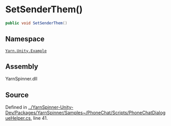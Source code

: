 # SetSenderThem\(\)

```csharp
public void SetSenderThem()
```

## Namespace

[`Yarn.Unity.Example`](../)

## Assembly

YarnSpinner.dll

## Source

Defined in [../YarnSpinner-Unity-Dev/Packages/YarnSpinner/Samples~/PhoneChat/Scripts/PhoneChatDialogueHelper.cs](https://github.com/YarnSpinnerTool/YarnSpinner-Unity//blob/develop/Samples~/PhoneChat/Scripts/PhoneChatDialogueHelper.cs#L41), line 41.

